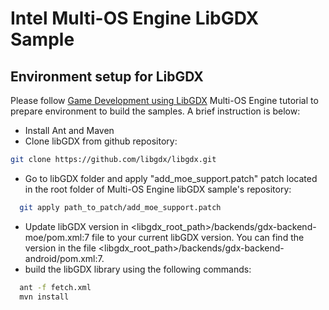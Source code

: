 Intel Multi-OS Engine LibGDX Sample
===================================

Environment setup for LibGDX
----------------------------

Please follow [Game Development using LibGDX](https://software.intel.com/en-us/articles/intel-inde-multi-os-engine-libgdx-example) Multi-OS Engine tutorial to prepare environment to build the samples. A brief instruction is below:
- Install Ant and Maven
- Clone libGDX from github repository:
``` sh
git clone https://github.com/libgdx/libgdx.git
```
- Go to libGDX folder and apply "add_moe_support.patch" patch located in the root folder of Multi-OS Engine libGDX sample's repository:
``` sh
  git apply path_to_patch/add_moe_support.patch
``` 
- Update libGDX version in <libgdx_root_path>/backends/gdx-backend-moe/pom.xml:7 file to your current libGDX version. You can find the version in the file <libgdx_root_path>/backends/gdx-backend-android/pom.xml:7.
- build the libGDX library using the following commands:
``` sh
  ant -f fetch.xml
  mvn install
```
